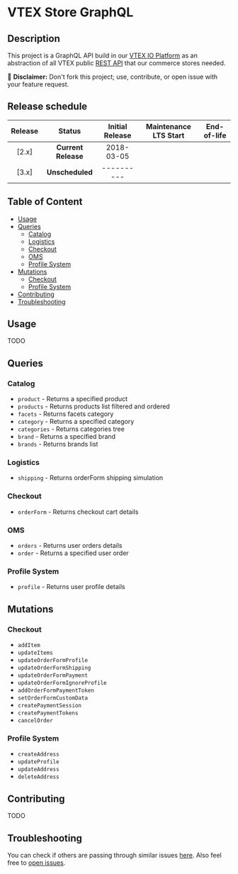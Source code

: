 # VTEX Store GraphQL

## Description

This project is a GraphQL API build in our [VTEX IO Platform](https://vtex.io/) as an abstraction of all VTEX public [REST API](https://help.vtex.com/developer-docs) that our commerce stores needed.

:loudspeaker: **Disclaimer:** Don't fork this project; use, contribute, or open issue with your feature request.

## Release schedule

| Release |       Status        | Initial Release | Maintenance LTS Start | End-of-life | 
| :-----: | :-----------------: | :-------------: | :-------------------: | :---------: | 
|  [2.x]  | **Current Release** |   2018-03-05    |                       |             |
|  [3.x]  | **Unscheduled**     |   ----------    |                       |             |

## Table of Content
- [Usage](#usage)
- [Queries](#queries)
  - [Catalog](#catalog) 
  - [Logistics](#logistics)
  - [Checkout](#checkout)
  - [OMS](#oms)
  - [Profile System](#profile-system)
- [Mutations](#mutations)
  - [Checkout](#checkout-1)
  - [Profile System](#profile-system-1)
- [Contributing](#contributing)
- [Troubleshooting](#troubleshooting)

## Usage
TODO

## Queries

### Catalog

* `product` - Returns a specified product
* `products` - Returns products list filtered and ordered
* `facets` - Returns facets category
* `category` - Returns a specified category
* `categories` - Returns categories tree
* `brand` - Returns a specified brand
* `brands` - Returns brands list

### Logistics 
* `shipping` - Returns orderForm shipping simulation

### Checkout
* `orderForm` - Returns checkout cart details

### OMS
* `orders` - Returns user orders details
* `order` - Returns a specified user order

### Profile System
* `profile` - Returns user profile details

## Mutations

### Checkout

* `addItem`
* `updateItems` 
* `updateOrderFormProfile`
* `updateOrderFormShipping`
* `updateOrderFormPayment`
* `updateOrderFormIgnoreProfile`
* `addOrderFormPaymentToken`
* `setOrderFormCustomData`
* `createPaymentSession`
* `createPaymentTokens`
* `cancelOrder`

### Profile System

* `createAddress`
* `updateProfile`
* `updateAddress`
* `deleteAddress`

## Contributing
TODO 

## Troubleshooting

You can check if others are passing through similar issues [here](https://github.com/vtex-apps/store-graphql/issues). Also feel free to [open issues](https://github.com/vtex-apps/store-graphql/issues/new).
